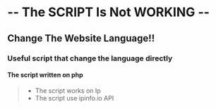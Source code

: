 # -- The SCRIPT Is Not WORKING --
## Change The Website Language!!
### Useful script that change the language directly 
#### The script written on php

> - The script works on Ip
> - The script use ipinfo.io API 
